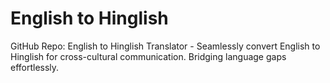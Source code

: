# English to Hinglish
GitHub Repo: English to Hinglish Translator - Seamlessly convert English to Hinglish for cross-cultural communication. Bridging language gaps effortlessly.
